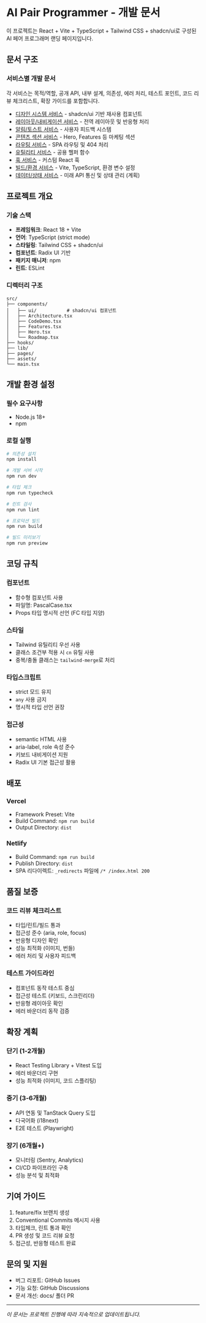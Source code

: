 # AI Pair Programmer - 개발 문서

이 프로젝트는 React + Vite + TypeScript + Tailwind CSS + shadcn/ui로 구성된 AI 페어 프로그래머 랜딩 페이지입니다.

## 문서 구조

### 서비스별 개발 문서
각 서비스는 목적/역할, 공개 API, 내부 설계, 의존성, 에러 처리, 테스트 포인트, 코드 리뷰 체크리스트, 확장 가이드를 포함합니다.

- [디자인 시스템 서비스](services/ui.md) - shadcn/ui 기반 재사용 컴포넌트
- [레이아웃/내비게이션 서비스](services/layout.md) - 전역 레이아웃 및 반응형 처리
- [알림/토스트 서비스](services/toast.md) - 사용자 피드백 시스템
- [콘텐츠 섹션 서비스](services/sections.md) - Hero, Features 등 마케팅 섹션
- [라우팅 서비스](services/routing.md) - SPA 라우팅 및 404 처리
- [유틸리티 서비스](services/utils.md) - 공용 헬퍼 함수
- [훅 서비스](services/hooks.md) - 커스텀 React 훅
- [빌드/환경 서비스](services/build-env.md) - Vite, TypeScript, 환경 변수 설정
- [데이터/상태 서비스](services/data.md) - 미래 API 통신 및 상태 관리 (계획)

## 프로젝트 개요

### 기술 스택
- **프레임워크**: React 18 + Vite
- **언어**: TypeScript (strict mode)
- **스타일링**: Tailwind CSS + shadcn/ui
- **컴포넌트**: Radix UI 기반
- **패키지 매니저**: npm
- **린트**: ESLint

### 디렉터리 구조
```
src/
├── components/
│   ├── ui/           # shadcn/ui 컴포넌트
│   ├── Architecture.tsx
│   ├── CodeDemo.tsx
│   ├── Features.tsx
│   ├── Hero.tsx
│   └── Roadmap.tsx
├── hooks/
├── lib/
├── pages/
├── assets/
└── main.tsx
```

## 개발 환경 설정

### 필수 요구사항
- Node.js 18+
- npm

### 로컬 실행
```bash
# 의존성 설치
npm install

# 개발 서버 시작
npm run dev

# 타입 체크
npm run typecheck

# 린트 검사
npm run lint

# 프로덕션 빌드
npm run build

# 빌드 미리보기
npm run preview
```

## 코딩 규칙

### 컴포넌트
- 함수형 컴포넌트 사용
- 파일명: PascalCase.tsx
- Props 타입 명시적 선언 (FC 타입 지양)

### 스타일
- Tailwind 유틸리티 우선 사용
- 클래스 조건부 적용 시 `cn` 유틸 사용
- 중복/충돌 클래스는 `tailwind-merge`로 처리

### 타입스크립트
- strict 모드 유지
- `any` 사용 금지
- 명시적 타입 선언 권장

### 접근성
- semantic HTML 사용
- aria-label, role 속성 준수
- 키보드 내비게이션 지원
- Radix UI 기본 접근성 활용

## 배포

### Vercel
- Framework Preset: Vite
- Build Command: `npm run build`
- Output Directory: `dist`

### Netlify
- Build Command: `npm run build` 
- Publish Directory: `dist`
- SPA 리다이렉트: `_redirects` 파일에 `/* /index.html 200`

## 품질 보증

### 코드 리뷰 체크리스트
- 타입/린트/빌드 통과
- 접근성 준수 (aria, role, focus)
- 반응형 디자인 확인
- 성능 최적화 (이미지, 번들)
- 에러 처리 및 사용자 피드백

### 테스트 가이드라인
- 컴포넌트 동작 테스트 중심
- 접근성 테스트 (키보드, 스크린리더)
- 반응형 레이아웃 확인
- 에러 바운더리 동작 검증

## 확장 계획

### 단기 (1-2개월)
- React Testing Library + Vitest 도입
- 에러 바운더리 구현
- 성능 최적화 (이미지, 코드 스플리팅)

### 중기 (3-6개월)
- API 연동 및 TanStack Query 도입
- 다국어화 (i18next)
- E2E 테스트 (Playwright)

### 장기 (6개월+)
- 모니터링 (Sentry, Analytics)
- CI/CD 파이프라인 구축
- 성능 분석 및 최적화

## 기여 가이드

1. feature/fix 브랜치 생성
2. Conventional Commits 메시지 사용
3. 타입체크, 린트 통과 확인
4. PR 생성 및 코드 리뷰 요청
5. 접근성, 반응형 테스트 완료

## 문의 및 지원

- 버그 리포트: GitHub Issues
- 기능 요청: GitHub Discussions
- 문서 개선: docs/ 폴더 PR

---

*이 문서는 프로젝트 진행에 따라 지속적으로 업데이트됩니다.*